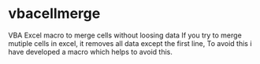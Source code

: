 # vbacellmerge
VBA Excel macro to merge cells without loosing data If you try to merge mutiple cells in excel, it removes all data except the first line,  To avoid this i have developed a macro which helps to avoid this. 
